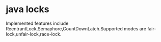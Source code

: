   # java locks
  Implemented features include ReentrantLock,Semaphore,CountDownLatch.Supported modes are fair-lock,unfair-lock,race-lock.
